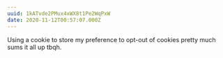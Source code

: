 ```yaml
---
uuid: 1kATvde2PMux4xWX8t1Pe2WqPxW
date: 2020-11-12T00:57:07.000Z
---
```


Using a cookie to store my preference to opt-out of cookies pretty much sums it all up tbqh.